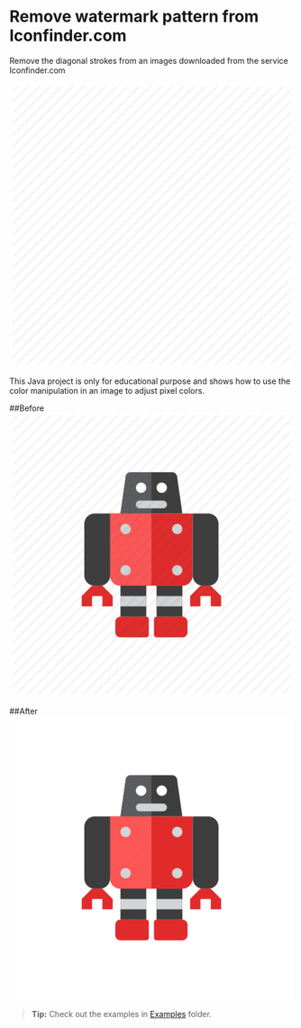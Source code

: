 Remove watermark pattern from Iconfinder.com
===================
Remove the diagonal strokes from an images downloaded from the service Iconfinder.com

![Pattern](/examples/pattern-512.png)

This Java project is only for educational purpose and shows how to use the color manipulation in an image
to adjust pixel colors.

##Before
![Before image](/examples/exampleImage2-512.png)

##After
![After image](/examples/exampleImage2-512_new.png)


> **Tip:** Check out the examples in [Examples](/examples) folder.